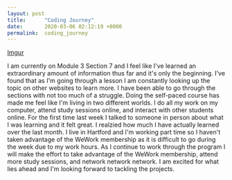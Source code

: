 ```yaml
---
layout: post
title:      "Coding Journey"
date:       2020-03-06 02:12:19 +0000
permalink:  coding_journey
---
```



[Imgur](https://imgur.com/nl72DKk)

I am currently on Module 3 Section 7 and I feel like I've learned an extraordinary amount of information thus far and it's only the beginning. I've found that as I'm going through a lesson I am constantly looking up the topic on other websites to learn more. I have been able to go through the sections with not too much of a struggle. 
Doing the self-paced course has made me feel like I'm living in two different worlds. I do all my work on my computer, attend study sessions online, and interact with other students online. For the first time last week I talked to someone in person about what I was learning and it felt great. I realzied how much I have actually learned over the last month. I live in Hartford and I'm working part time so I haven't taken advantage of the WeWork membership as it is difficult to go during the week due to my work hours. As I continue to work through the program I will make the effort to take advantage of the WeWork membership, attend more study sessions, and network network network. I am excited for what lies ahead and I'm looking forward to tackling the projects. 
